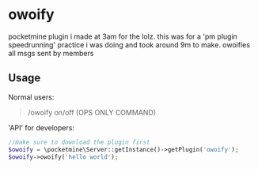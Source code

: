 # owoify
pocketmine plugin i made at 3am for the lolz. this was for a 'pm plugin speedrunning' practice i was doing and took around 9m to make. owoifies all msgs sent by members
## Usage
Normal users:
> /owoify on/off (OPS ONLY COMMAND)

'API' for developers:
```php
//make sure to download the plugin first
$owoify = \pocketmine\Server::getInstance()->getPlugin('owoify');
$owoify->owoify('hello world');
```
